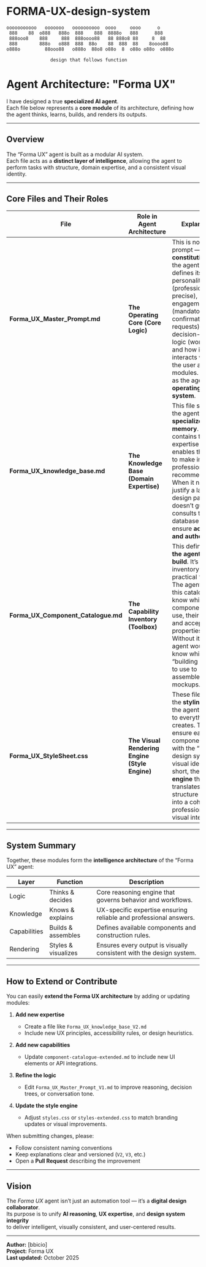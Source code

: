 # FORMA-UX-design-system
```
ooooooooooo   ooooooo   oooooooooo  oooo     oooo      o
 888    88  o888   888o  888    888  8888o   888      888
 888ooo8    888     888  888oooo88   88 888o8 88     8  88
 888        888o   o888  888  88o    88  888  88    8oooo88
o888o         88ooo88   o888o  88o8 o88o  8  o88o o88o  o888o

                design that follows function
```

# Agent Architecture: "Forma UX"

I have designed a true **specialized AI agent**.  
Each file below represents a **core module** of its architecture, defining how the agent thinks, learns, builds, and renders its outputs.

---

## Overview

The “Forma UX” agent is built as a modular AI system.  
Each file acts as a **distinct layer of intelligence**, allowing the agent to perform tasks with structure, domain expertise, and a consistent visual identity.

---

## Core Files and Their Roles



| File | Role in Agent Architecture | Explanation |
|------|-----------------------------|--------------|
| **Forma_UX_Master_Prompt.md** | **The Operating Core (Core Logic)** | This is not just a prompt — it’s the **constitution** of the agent. It defines its personality (professional, precise), engagement rules (mandatory steps, confirmation requests), decision-making logic (workflow), and how it interacts with both the user and other modules. It acts as the agent’s **operating system**. |
| **Forma_UX_knowledge_base.md** | **The Knowledge Base (Domain Expertise)** | This file serves as the agent’s **specialized memory**. It contains the UX expertise that enables the agent to make informed, professional recommendations. When it needs to justify a layout or design pattern, it doesn’t guess — it consults this database to ensure **accuracy and authority**. |
| **Forma_UX_Component_Catalogue.md** | **The Capability Inventory (Toolbox)** | This defines **what the agent can build**. It’s the inventory of practical “skills.” The agent uses this catalogue to know which components it can use, their names, and accepted properties (`Props`). Without it, the agent wouldn’t know which “building blocks” to use to assemble mockups. |
| **Forma_UX_StyleSheet.css** | **The Visual Rendering Engine (Style Engine)** | These files define the **styling rules** the agent applies to everything it creates. They ensure each component aligns with the “Forma” design system’s visual identity. In short, they are the **engine** that translates structure (HTML) into a coherent, professional visual interface. |

---

## System Summary

Together, these modules form the **intelligence architecture** of the “Forma UX” agent:

| Layer | Function | Description |
|--------|-----------|-------------|
| Logic | Thinks & decides | Core reasoning engine that governs behavior and workflows. |
| Knowledge | Knows & explains | UX-specific expertise ensuring reliable and professional answers. |
| Capabilities | Builds & assembles | Defines available components and construction rules. |
| Rendering | Styles & visualizes | Ensures every output is visually consistent with the design system. |

---

## How to Extend or Contribute

You can easily **extend the Forma UX architecture** by adding or updating modules:

1. **Add new expertise**  
   - Create a file like `Forma_UX_knowledge_base_V2.md`  
   - Include new UX principles, accessibility rules, or design heuristics.

2. **Add new capabilities**  
   - Update `component-catalogue-extended.md` to include new UI elements or API integrations.

3. **Refine the logic**  
   - Edit `Forma_UX_Master_Prompt_V1.md` to improve reasoning, decision trees, or conversation tone.

4. **Update the style engine**  
   - Adjust `styles.css` or `styles-extended.css` to match branding updates or visual improvements.

When submitting changes, please:
- Follow consistent naming conventions  
- Keep explanations clear and versioned (`V2`, `V3`, etc.)  
- Open a **Pull Request** describing the improvement  

---

## Vision

The *Forma UX* agent isn’t just an automation tool — it’s a **digital design collaborator**.  
Its purpose is to unify **AI reasoning**, **UX expertise**, and **design system integrity**  
to deliver intelligent, visually consistent, and user-centered results.

---

**Author:** [bbicio]  
**Project:** Forma UX  
**Last updated:** October 2025

